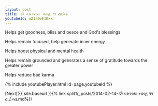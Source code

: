```yaml
---
layout: post
title: ૐ વસંકરાયાં નમહ ૧૧ ટાઈમ્સ
youtubeId: u21a0vFIKkk
---
```

 
 
Helps get goodness, bliss and peace and God's blessings
 
Helps remain focused, help generate inner energy 
 
Helps boost physical and mental health 
 
Helps remain grounded and generates a sense of gratitude towards the greater power 
 
Helps reduce bad karma
 
 
 
 


{% include youtubePlayer.html id=page.youtubeId %}
 
[Next]({{ site.baseurl }}{% link  split1/_posts/2014-02-14-ૐ વમસયા નમહ ૧૧ ટાઈમ્સ.md%})
 
